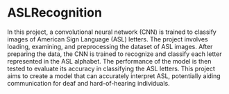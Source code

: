 # ASLRecognition
In this project, a convolutional neural network (CNN) is trained to classify images of American Sign Language (ASL) letters. The project involves loading, examining, and preprocessing the dataset of ASL images. After preparing the data, the CNN is trained to recognize and classify each letter represented in the ASL alphabet. The performance of the model is then tested to evaluate its accuracy in classifying the ASL letters. This project aims to create a model that can accurately interpret ASL, potentially aiding communication for deaf and hard-of-hearing individuals.
